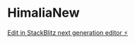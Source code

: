 # HimaliaNew

[Edit in StackBlitz next generation editor ⚡️](https://stackblitz.com/~/github.com/Sky273/HimaliaNew)